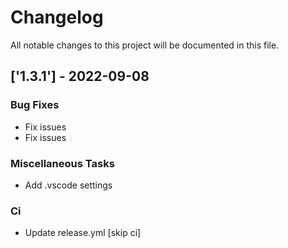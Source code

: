 # Changelog

All notable changes to this project will be documented in this file.

## ['1.3.1'] - 2022-09-08

### Bug Fixes

- Fix issues
- Fix issues

### Miscellaneous Tasks

- Add .vscode settings

### Ci

- Update release.yml [skip ci]

<!-- generated by git-cliff -->
